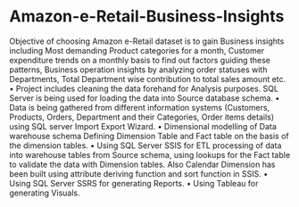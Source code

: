 # Amazon-e-Retail-Business-Insights

Objective of choosing Amazon e-Retail dataset is to gain Business insights including Most demanding Product categories for a month, Customer expenditure trends on a monthly basis to find out factors guiding these patterns, Business operation insights by analyzing order statuses with Departments, Total Department wise contribution to total sales amount etc.
•	Project includes cleaning the data forehand for Analysis purposes. SQL Server is being used for loading the data into Source database schema. 
•	Data is being gathered from different information systems (Customers, Products, Orders, Department and their Categories, Order items details) using SQL server Import Export       Wizard.
•	Dimensional modelling of Data warehouse schema Defining Dimension Table and Fact table on the basis of the dimension tables.
•	Using SQL Server SSIS for ETL processing of data into warehouse tables from Source schema, using lookups for the Fact table to validate the data with Dimension tables. Also       Calendar Dimension has been built using attribute deriving function and sort function in SSIS. 
•	Using SQL Server SSRS for generating Reports.
•	Using Tableau for generating Visuals.


